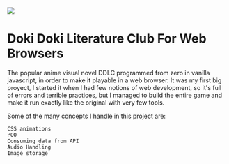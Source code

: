 <img src="[https://i.pngimg.me/thumb/f/720/comdlpng6951640.jpg](https://i.ytimg.com/vi/Yxv3OHt8LlY/maxresdefault.jpg)"/>
<h1>Doki Doki Literature Club For Web Browsers</h1>

The popular anime visual novel DDLC programmed from zero in vanilla javascript, in order to make it playable in a web browser. It was my first big proyect, I started it when I had few notions of web development, so it's full of errors and terrible practices, but I managed to build the entire game and make it run exactly like the original with very few tools.

Some of the many concepts I handle in this project are:

    CSS animations
    POO
    Consuming data from API
    Audio Handling 
    Image storage
